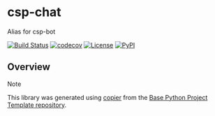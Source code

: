 # csp-chat

Alias for csp-bot

[![Build Status](https://github.com/tkp-aliases/csp-chat/actions/workflows/build.yaml/badge.svg?branch=main&event=push)](https://github.com/tkp-aliases/csp-chat/actions/workflows/build.yaml)
[![codecov](https://codecov.io/gh/tkp-aliases/csp-chat/branch/main/graph/badge.svg)](https://codecov.io/gh/tkp-aliases/csp-chat)
[![License](https://img.shields.io/github/license/tkp-aliases/csp-chat)](https://github.com/tkp-aliases/csp-chat)
[![PyPI](https://img.shields.io/pypi/v/csp-chat.svg)](https://pypi.python.org/pypi/csp-chat)

## Overview

> [!NOTE]
> This library was generated using [copier](https://copier.readthedocs.io/en/stable/) from the [Base Python Project Template repository](https://github.com/python-project-templates/base).
